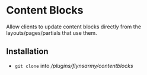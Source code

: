 # Content Blocks

Allow clients to update content blocks directly from the layouts/pages/partials that use them.

## Installation

* `git clone` into */plugins/flynsarmy/contentblocks*
